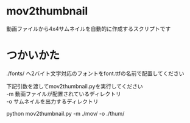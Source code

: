 # mov2thumbnail

動画ファイルから4x4サムネイルを自動的に作成するスクリプトです

# つかいかた

./fonts/ へ2バイト文字対応のフォントをfont.ttfの名前で配置してください<br>

下記引数を渡してmov2thumbnail.pyを実行してください<br>
-m 動画ファイルが配置されているディレクトリ<br>
-o サムネイルを出力するディレクトリ<br>

python mov2thumbnail.py -m ./mov/ -o ./thum/ <br>
